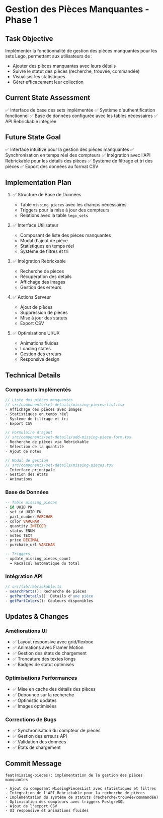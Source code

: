 # Gestion des Pièces Manquantes - Phase 1

## Task Objective

Implémenter la fonctionnalité de gestion des pièces manquantes pour les sets Lego, permettant aux utilisateurs de :

- Ajouter des pièces manquantes avec leurs détails
- Suivre le statut des pièces (recherche, trouvée, commandée)
- Visualiser les statistiques
- Gérer efficacement leur collection

## Current State Assessment

✅ Interface de base des sets implémentée
✅ Système d'authentification fonctionnel
✅ Base de données configurée avec les tables nécessaires
✅ API Rebrickable intégrée

## Future State Goal

✅ Interface intuitive pour la gestion des pièces manquantes
✅ Synchronisation en temps réel des compteurs
✅ Intégration avec l'API Rebrickable pour les détails des pièces
✅ Système de filtrage et tri des pièces
✅ Export des données au format CSV

## Implementation Plan

1. ✅ Structure de Base de Données

   - Table `missing_pieces` avec les champs nécessaires
   - Triggers pour la mise à jour des compteurs
   - Relations avec la table `lego_sets`

2. ✅ Interface Utilisateur

   - Composant de liste des pièces manquantes
   - Modal d'ajout de pièce
   - Statistiques en temps réel
   - Système de filtres et tri

3. ✅ Intégration Rebrickable

   - Recherche de pièces
   - Récupération des détails
   - Affichage des images
   - Gestion des erreurs

4. ✅ Actions Serveur

   - Ajout de pièces
   - Suppression de pièces
   - Mise à jour des statuts
   - Export CSV

5. ✅ Optimisations UI/UX
   - Animations fluides
   - Loading states
   - Gestion des erreurs
   - Responsive design

## Technical Details

### Composants Implémentés

```typescript
// Liste des pièces manquantes
// src/components/set-details/missing-pieces-list.tsx
- Affichage des pièces avec images
- Statistiques en temps réel
- Système de filtrage et tri
- Export CSV

// Formulaire d'ajout
// src/components/set-details/add-missing-piece-form.tsx
- Recherche de pièces via Rebrickable
- Sélection de la quantité
- Ajout de notes

// Modal de gestion
// src/components/set-details/missing-pieces.tsx
- Interface principale
- Gestion des états
- Animations
```

### Base de Données

```sql
-- Table missing_pieces
- id UUID PK
- set_id UUID FK
- part_number VARCHAR
- color VARCHAR
- quantity INTEGER
- status ENUM
- notes TEXT
- price DECIMAL
- purchase_url VARCHAR

-- Triggers
- update_missing_pieces_count
  → Recalcul automatique du total
```

### Intégration API

```typescript
// src/lib/rebrickable.ts
- searchParts(): Recherche de pièces
- getPartDetails(): Détails d'une pièce
- getPartColors(): Couleurs disponibles
```

## Updates & Changes

### Améliorations UI

- ✅ Layout responsive avec grid/flexbox
- ✅ Animations avec Framer Motion
- ✅ Gestion des états de chargement
- ✅ Troncature des textes longs
- ✅ Badges de statut optimisés

### Optimisations Performances

- ✅ Mise en cache des détails des pièces
- ✅ Debounce sur la recherche
- ✅ Optimistic updates
- ✅ Images optimisées

### Corrections de Bugs

- ✅ Synchronisation du compteur de pièces
- ✅ Gestion des erreurs API
- ✅ Validation des données
- ✅ États de chargement

## Commit Message

```
feat(missing-pieces): implémentation de la gestion des pièces manquantes

- Ajout du composant MissingPiecesList avec statistiques et filtres
- Intégration de l'API Rebrickable pour la recherche de pièces
- Implémentation du système de statuts (recherche/trouvée/commandée)
- Optimisation des compteurs avec triggers PostgreSQL
- Ajout de l'export CSV
- UI responsive et animations fluides
```
